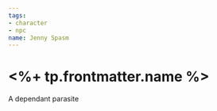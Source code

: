 ```yaml
---
tags: 
- character
- npc
name: Jenny Spasm
---
```

# <%+ tp.frontmatter.name %>
A dependant parasite